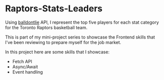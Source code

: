 # Raptors-Stats-Leaders

Using [balldontlie](https://balldontlie.io) API, I represent the top five players for each stat category for the Toronto Raptors basketball team.

This is part of my mini-project series to showcase the Frontend skills that I've been reviewing to prepare myself for the job market.

In this project here are some skills that I showcase:

- Fetch API
- Async/Await
- Event handling

